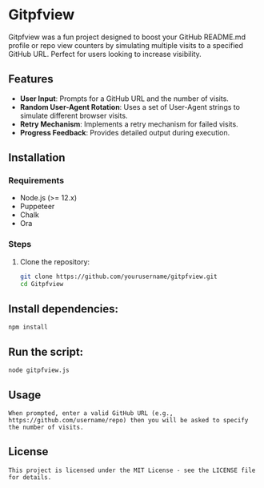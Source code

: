# Gitpfview

Gitpfview was a fun project designed to boost your GitHub README.md profile or repo view counters by simulating multiple visits to a specified GitHub URL. Perfect for users looking to increase visibility.

## Features
- **User Input**: Prompts for a GitHub URL and the number of visits.
- **Random User-Agent Rotation**: Uses a set of User-Agent strings to simulate different browser visits.
- **Retry Mechanism**: Implements a retry mechanism for failed visits.
- **Progress Feedback**: Provides detailed output during execution.

## Installation

### Requirements
- Node.js (>= 12.x)
- Puppeteer
- Chalk
- Ora

### Steps
1. Clone the repository:
   ```bash
   git clone https://github.com/yourusername/gitpfview.git
   cd Gitpfview
   ```
## Install dependencies:
```
npm install
```
## Run the script:
```
node gitpfview.js
```
## Usage
```
When prompted, enter a valid GitHub URL (e.g., https://github.com/username/repo) then you will be asked to specify the number of visits.
```
## License
```
This project is licensed under the MIT License - see the LICENSE file for details.
```
